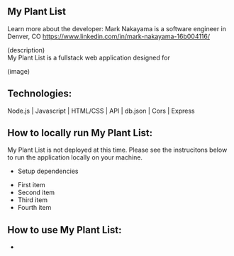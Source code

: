 <h2>My Plant List</h2>

Learn more about the developer:
Mark Nakayama is a software engineer in Denver, CO
https://www.linkedin.com/in/mark-nakayama-16b004116/

(description) <br/>
My Plant List is a fullstack web application designed for

(image)

<h2>Technologies:</h2>
Node.js | Javascript | HTML/CSS | API | db.json | Cors | Express

<h2>How to locally run My Plant List:</h2>

My Plant List is not deployed at this time. Please see the instrucitons below to run the application locally on your machine.

- Setup dependencies
<ul>
  <li>First item</li>
  <li>Second item</li>
  <li>Third item</li>
  <li>Fourth item</li>
</ul>

<h2>How to use My Plant List:</h2>

-
